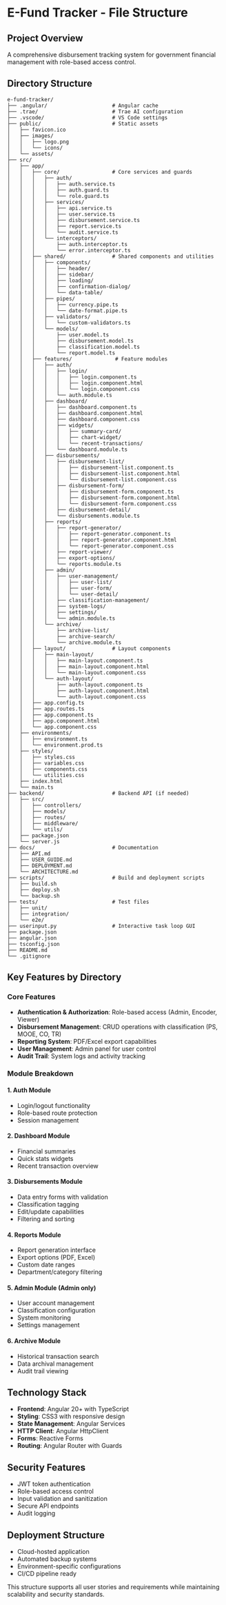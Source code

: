 # E-Fund Tracker - File Structure

## Project Overview
A comprehensive disbursement tracking system for government financial management with role-based access control.

## Directory Structure

```
e-fund-tracker/
├── .angular/                     # Angular cache
├── .trae/                        # Trae AI configuration
├── .vscode/                      # VS Code settings
├── public/                       # Static assets
│   ├── favicon.ico
│   ├── images/
│   │   ├── logo.png
│   │   └── icons/
│   └── assets/
├── src/
│   ├── app/
│   │   ├── core/                 # Core services and guards
│   │   │   ├── auth/
│   │   │   │   ├── auth.service.ts
│   │   │   │   ├── auth.guard.ts
│   │   │   │   └── role.guard.ts
│   │   │   ├── services/
│   │   │   │   ├── api.service.ts
│   │   │   │   ├── user.service.ts
│   │   │   │   ├── disbursement.service.ts
│   │   │   │   ├── report.service.ts
│   │   │   │   └── audit.service.ts
│   │   │   └── interceptors/
│   │   │       ├── auth.interceptor.ts
│   │   │       └── error.interceptor.ts
│   │   ├── shared/               # Shared components and utilities
│   │   │   ├── components/
│   │   │   │   ├── header/
│   │   │   │   ├── sidebar/
│   │   │   │   ├── loading/
│   │   │   │   ├── confirmation-dialog/
│   │   │   │   └── data-table/
│   │   │   ├── pipes/
│   │   │   │   ├── currency.pipe.ts
│   │   │   │   └── date-format.pipe.ts
│   │   │   ├── validators/
│   │   │   │   └── custom-validators.ts
│   │   │   └── models/
│   │   │       ├── user.model.ts
│   │   │       ├── disbursement.model.ts
│   │   │       ├── classification.model.ts
│   │   │       └── report.model.ts
│   │   ├── features/              # Feature modules
│   │   │   ├── auth/
│   │   │   │   ├── login/
│   │   │   │   │   ├── login.component.ts
│   │   │   │   │   ├── login.component.html
│   │   │   │   │   └── login.component.css
│   │   │   │   └── auth.module.ts
│   │   │   ├── dashboard/
│   │   │   │   ├── dashboard.component.ts
│   │   │   │   ├── dashboard.component.html
│   │   │   │   ├── dashboard.component.css
│   │   │   │   ├── widgets/
│   │   │   │   │   ├── summary-card/
│   │   │   │   │   ├── chart-widget/
│   │   │   │   │   └── recent-transactions/
│   │   │   │   └── dashboard.module.ts
│   │   │   ├── disbursements/
│   │   │   │   ├── disbursement-list/
│   │   │   │   │   ├── disbursement-list.component.ts
│   │   │   │   │   ├── disbursement-list.component.html
│   │   │   │   │   └── disbursement-list.component.css
│   │   │   │   ├── disbursement-form/
│   │   │   │   │   ├── disbursement-form.component.ts
│   │   │   │   │   ├── disbursement-form.component.html
│   │   │   │   │   └── disbursement-form.component.css
│   │   │   │   ├── disbursement-detail/
│   │   │   │   └── disbursements.module.ts
│   │   │   ├── reports/
│   │   │   │   ├── report-generator/
│   │   │   │   │   ├── report-generator.component.ts
│   │   │   │   │   ├── report-generator.component.html
│   │   │   │   │   └── report-generator.component.css
│   │   │   │   ├── report-viewer/
│   │   │   │   ├── export-options/
│   │   │   │   └── reports.module.ts
│   │   │   ├── admin/
│   │   │   │   ├── user-management/
│   │   │   │   │   ├── user-list/
│   │   │   │   │   ├── user-form/
│   │   │   │   │   └── user-detail/
│   │   │   │   ├── classification-management/
│   │   │   │   ├── system-logs/
│   │   │   │   ├── settings/
│   │   │   │   └── admin.module.ts
│   │   │   └── archive/
│   │   │       ├── archive-list/
│   │   │       ├── archive-search/
│   │   │       └── archive.module.ts
│   │   ├── layout/               # Layout components
│   │   │   ├── main-layout/
│   │   │   │   ├── main-layout.component.ts
│   │   │   │   ├── main-layout.component.html
│   │   │   │   └── main-layout.component.css
│   │   │   └── auth-layout/
│   │   │       ├── auth-layout.component.ts
│   │   │       ├── auth-layout.component.html
│   │   │       └── auth-layout.component.css
│   │   ├── app.config.ts
│   │   ├── app.routes.ts
│   │   ├── app.component.ts
│   │   ├── app.component.html
│   │   └── app.component.css
│   ├── environments/
│   │   ├── environment.ts
│   │   └── environment.prod.ts
│   ├── styles/
│   │   ├── styles.css
│   │   ├── variables.css
│   │   ├── components.css
│   │   └── utilities.css
│   ├── index.html
│   └── main.ts
├── backend/                      # Backend API (if needed)
│   ├── src/
│   │   ├── controllers/
│   │   ├── models/
│   │   ├── routes/
│   │   ├── middleware/
│   │   └── utils/
│   ├── package.json
│   └── server.js
├── docs/                         # Documentation
│   ├── API.md
│   ├── USER_GUIDE.md
│   ├── DEPLOYMENT.md
│   └── ARCHITECTURE.md
├── scripts/                      # Build and deployment scripts
│   ├── build.sh
│   ├── deploy.sh
│   └── backup.sh
├── tests/                        # Test files
│   ├── unit/
│   ├── integration/
│   └── e2e/
├── userinput.py                  # Interactive task loop GUI
├── package.json
├── angular.json
├── tsconfig.json
├── README.md
└── .gitignore
```

## Key Features by Directory

### Core Features
- **Authentication & Authorization**: Role-based access (Admin, Encoder, Viewer)
- **Disbursement Management**: CRUD operations with classification (PS, MOOE, CO, TR)
- **Reporting System**: PDF/Excel export capabilities
- **User Management**: Admin panel for user control
- **Audit Trail**: System logs and activity tracking

### Module Breakdown

#### 1. Auth Module
- Login/logout functionality
- Role-based route protection
- Session management

#### 2. Dashboard Module
- Financial summaries
- Quick stats widgets
- Recent transaction overview

#### 3. Disbursements Module
- Data entry forms with validation
- Classification tagging
- Edit/update capabilities
- Filtering and sorting

#### 4. Reports Module
- Report generation interface
- Export options (PDF, Excel)
- Custom date ranges
- Department/category filtering

#### 5. Admin Module (Admin only)
- User account management
- Classification configuration
- System monitoring
- Settings management

#### 6. Archive Module
- Historical transaction search
- Data archival management
- Audit trail viewing

## Technology Stack
- **Frontend**: Angular 20+ with TypeScript
- **Styling**: CSS3 with responsive design
- **State Management**: Angular Services
- **HTTP Client**: Angular HttpClient
- **Forms**: Reactive Forms
- **Routing**: Angular Router with Guards

## Security Features
- JWT token authentication
- Role-based access control
- Input validation and sanitization
- Secure API endpoints
- Audit logging

## Deployment Structure
- Cloud-hosted application
- Automated backup systems
- Environment-specific configurations
- CI/CD pipeline ready

This structure supports all user stories and requirements while maintaining scalability and security standards.